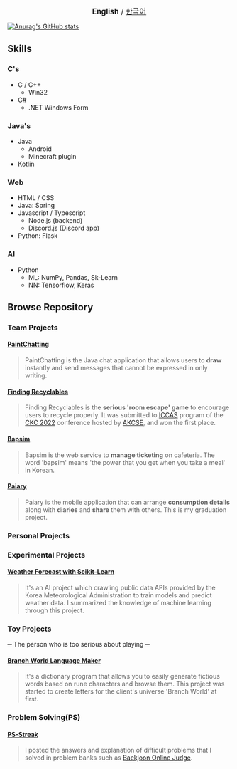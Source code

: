 <p align="center">
<big><b>English</b> / <a href="https://github.com/DoubleDeltas/DoubleDeltas/blob/master/README_kr.md">한국어</a></big></p>

[![Anurag's GitHub stats](https://github-readme-stats.vercel.app/api?username=DoubleDeltas)](https://github.com/anuraghazra/github-readme-stats)

## Skills
### C's
* C / C++
	* Win32
* C#
	* .NET Windows Form

### Java's
* Java
	* Android
	* Minecraft plugin
* Kotlin

### Web
* HTML / CSS
* Java: Spring
* Javascript / Typescript
	* Node.js (backend)
	* Discord.js (Discord app)
* Python: Flask

### AI
* Python
	* ML: NumPy, Pandas, Sk-Learn
	* NN: Tensorflow, Keras

## Browse Repository

### Team Projects
#### [PaintChatting](https://github.com/yunseunghyeok/PaintChatting)
> PaintChatting is the Java chat application that allows users to **draw** instantly and send messages that cannot be expressed in only writing.

#### [Finding Recyclables](https://github.com/2022-ICCAS-Team8/recycle-PartTimeJob)
> Finding Recyclables is the **serious 'room escape' game** to encourage users to recycle properly. It was submitted to [ICCAS](http://akcse.ca/ckc2022/index.php?gt=pro/pro06) program of the [CKC 2022](http://akcse.ca/ckc2022/) conference hosted by [AKCSE](https://www.akcse.ca/), and won the first place.

#### [Bapsim](https://github.com/CapstoneDesign-Plus/CapstoneDesign2022)
> Bapsim is the web service to **manage ticketing** on cafeteria. The word 'bapsim' means 'the power that you get when you take a meal' in Korean.

#### [Paiary](https://github.com/Graduation-23)
> Paiary is the mobile application that can arrange **consumption details** along with **diaries** and **share** them with others. This is my graduation project.

### Personal Projects
> 

### Experimental Projects
#### [Weather Forecast with Scikit-Learn](https://github.com/DoubleDeltas/WeatherForecastWithSklearn)
> It's an AI project which crawling public data APIs provided by the Korea Meteorological Administration to train models and predict weather data. I summarized the knowledge of machine learning through this project.

### Toy Projects
─ The person who is too serious about playing ─

#### [Branch World Language Maker](https://github.com/DoubleDeltas/BranchWorldLangMaker)
> It's a dictionary program that allows you to easily generate fictious words based on rune characters and browse them. This project was started to create letters for the client's universe 'Branch World' at first.

### Problem Solving(PS)
#### [PS-Streak](https://github.com/DoubleDeltas/PS-Streak)
> I posted the answers and explanation of difficult problems that I solved in problem banks such as [Baekjoon Online Judge](https://www.acmicpc.net/).
